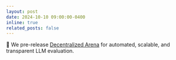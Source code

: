```yaml
---
layout: post
date: 2024-10-10 09:00:00-0400
inline: true
related_posts: false
---
```


🤖 We pre-release [Decentralized Arena](https://de-arena.maitrix.org/) for automated, scalable, and transparent LLM evaluation.